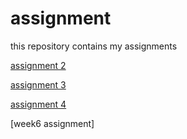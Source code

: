 # assignment
this repository contains my assignments

[assignment 2](https://github.com/MateoMalbasic/assignment/blob/master/assignment2.ipynb)

[assignment 3](https://github.com/MateoMalbasic/assignment/blob/master/assignment3%20(2).ipynb)

[assignment 4](https://github.com/MateoMalbasic/assignment/blob/master/assignment4.ipynb)

[week6 assignment]
